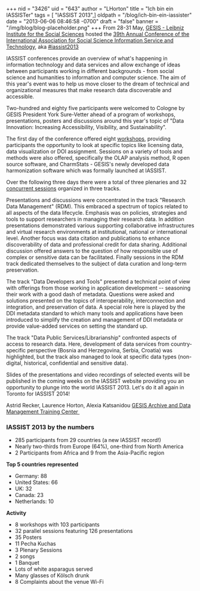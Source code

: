 +++
nid = "3426"
uid = "643"
author = "LHorton"
title = "Ich bin ein IASSISTer"
tags = [ "IASSIST 2013",]
oldpath = "/blog/ich-bin-ein-iassister"
date = "2013-06-06 08:46:58 -0700"
draft = "false"
banner = "/img/blog/blog-placeholder.png"
+++
From 28-31 May, [GESIS - Leibniz Institute for the Social
Sciences](http://www.gesis.org/en/home/ "GESIS - Leibniz Institute for the Social Sciences")
hosted the [39th Annual Conference of the International Association for
Social Science Information Service and
Technology](http://www.iassist2013.org/iassist-2013-home/ "IASSIST 2013"),
aka
[#iassist2013](https://twitter.com/search?q=%23iassist2013&src=typd "IASSIST 2013 tweets")

IASSIST conferences provide an overview of what's happening in
information technology and data services and allow exchange of ideas
between participants working in different backgrounds - from social
science and humanities to information and computer science. The aim of
this year's event was to help us move closer to the dream of technical
and organizational measures that make research data discoverable and
accessible.

Two-hundred and eighty five participants were welcomed to Cologne by
GESIS President York Sure-Vetter ahead of a program of workshops,
presentations, posters and discussions around this year's topic of
"Data Innovation: Increasing Accessibility, Visibility, and
Sustainability".

The first day of the conference offered eight
[workshops](http://www.iassist2013.org/program/workshops/ "IASSIST 2013 Workshops"),
providing participants the opportunity to look at specific topics like
licensing data, data visualization or DOI assignment. Sessions on a
variety of tools and methods were also offered, specifically the OLAP
analysis method, R open source software, and CharmStats - GESIS's newly
developed data harmonization software which was formally launched at
IASSIST.

Over the following three days there were a total of three plenaries and
32 [concurrent
sessions](http://www.iassist2013.org/program/sessions/ "IASSIST 2013 Concurrent Sessions") organized
in three tracks.

Presentations and discussions were concentrated in the track "Research
Data Management" (RDM). This embraced a spectrum of topics related to
all aspects of the data lifecycle. Emphasis was on policies, strategies
and tools to support researchers in managing their research data. In
addition presentations demonstrated various supporting collaborative
infrastructures and virtual research environments at institutional,
national or international level. Another focus was data citation and
publications to enhance discoverability of data and professional credit
for data sharing. Additional discussion offered answers to the question
of how responsible use of complex or sensitive data can be facilitated.
Finally sessions in the RDM track dedicated themselves to the subject of
data curation and long-term preservation.

The track "Data Developers and Tools" presented a technical point of
view with offerings from those working in application development --
seasoning their work with a good dash of metadata. Questions were asked
and solutions presented on the topics of interoperability,
interconnection and integration, and preservation of data. A special
role here is played by the DDI metadata standard to which many tools and
applications have been introduced to simplify the creation and
management of DDI metadata or provide value-added services on setting
the standard up.

The track "Data Public Services/Librarianship" confronted aspects of
access to research data. Here, development of data services from
country-specific perspective (Bosnia and Herzegovina, Serbia, Croatia)
was highlighted, but the track also managed to look at specific data
types (non-digital, historical, confidential and sensitive data).

Slides of the presentations and video recordings of selected events will
be published in the coming weeks on the IASSIST website providing you an
opportunity to plunge into the world IASSIST 2013. Let's do it all again
in Toronto for IASSIST 2014!

Astrid Recker, Laurence Horton, Alexia Katsanidou
[GESIS Archive and Data Management Training
Center ](http://www.gesis.org/en/archive-and-data-management-training-and-information-centre/training-center-home/ "GESIS Archive and Data Management Training Center")

### **IASSIST 2013 by the numbers**

-   285 participants from 29 countries (a new IASSIST record!)
-   Nearly two-thirds from Europe (64%), one-third from North America
-   2 Participants from Africa and 9 from the Asia-Pacific region

**Top 5 countries represented**

-   Germany: 88
-   United States: 66
-   UK: 32
-   Canada: 23
-   Netherlands: 10

**Activity**

-   8 workshops with 103 participants
-   32 parallel sessions featuring 126 presentations
-   35 Posters
-   11 Pecha Kuchas
-   3 Plenary Sessions
-   2 songs
-   1 Banquet
-   Lots of white asparagus served
-   Many glasses of Kölsch drunk
-   8 Complaints about the venue Wi-Fi
